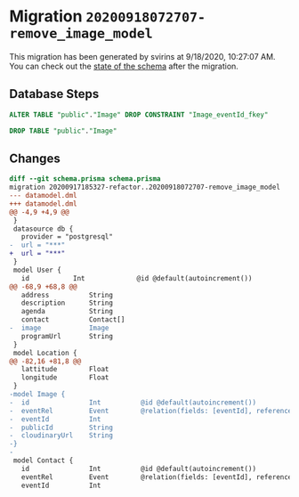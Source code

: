 # Migration `20200918072707-remove_image_model`

This migration has been generated by svirins at 9/18/2020, 10:27:07 AM.
You can check out the [state of the schema](./schema.prisma) after the migration.

## Database Steps

```sql
ALTER TABLE "public"."Image" DROP CONSTRAINT "Image_eventId_fkey"

DROP TABLE "public"."Image"
```

## Changes

```diff
diff --git schema.prisma schema.prisma
migration 20200917185327-refactor..20200918072707-remove_image_model
--- datamodel.dml
+++ datamodel.dml
@@ -4,9 +4,9 @@
 }
 datasource db {
   provider = "postgresql"
-  url = "***"
+  url = "***"
 }
 model User {
   id           Int             @id @default(autoincrement())
@@ -68,9 +68,8 @@
   address          String  
   description      String       
   agenda           String        
   contact          Contact[]     
-  image            Image
   programUrl       String
 }
 model Location {
@@ -82,16 +81,8 @@
   lattitude        Float
   longitude        Float
 }  
-model Image {
-  id               Int          @id @default(autoincrement())
-  eventRel         Event        @relation(fields: [eventId], references: [id])
-  eventId          Int
-  publicId         String      
-  cloudinaryUrl    String       
-}
-
 model Contact {
   id               Int          @id @default(autoincrement()) 
   eventRel         Event        @relation(fields: [eventId], references: [id])
   eventId          Int
```


